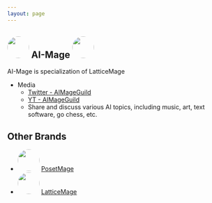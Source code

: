 ```yaml
---
layout: page
---
```


<style>
img {
  border-radius: 50%; /* Creates the circle shape */
  width: 50px; /* Width of the image */
  height: 50px; /* Height of the image, should be the same as width */
  object-fit: cover; /* Ensures the image covers the area and maintains aspect ratio */
}
</style>


## <img src="https://posetmage.com/Images/AIMage/LOGO.png" Height="32" /> AI-Mage <img src="https://posetmage.com/Images/AIMage/LOGO.png" Height="32" />

AI-Mage is specialization of LatticeMage

* Media
    * [Twitter - AIMageGuild](https://twitter.com/aimageguild)
    * [YT - AIMageGuild](https://www.youtube.com/@AIMageGuild)
    * Share and discuss various AI topics, including music, art, text software, go chess, etc.


## Other Brands
* <img src="https://posetmage.com/Images/Icon/PosetMage_t.png" Height="32" /> [PosetMage](https://posetmage.com)
* <img src="https://posetmage.com/Images/Icon/LatticeMage_t.png" Height="32" /> [LatticeMage](https://lattice.posetmage.com)